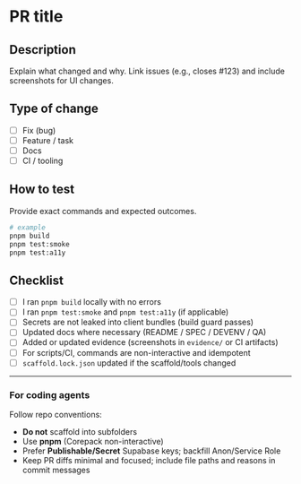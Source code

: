 # PR title

## Description
Explain what changed and why. Link issues (e.g., closes #123) and include screenshots for UI changes.

## Type of change
- [ ] Fix (bug)
- [ ] Feature / task
- [ ] Docs
- [ ] CI / tooling

## How to test
Provide exact commands and expected outcomes.

```sh
# example
pnpm build
pnpm test:smoke
pnpm test:a11y
```

## Checklist
- [ ] I ran `pnpm build` locally with no errors
- [ ] I ran `pnpm test:smoke` and `pnpm test:a11y` (if applicable)
- [ ] Secrets are not leaked into client bundles (build guard passes)
- [ ] Updated docs where necessary (README / SPEC / DEVENV / QA)
- [ ] Added or updated evidence (screenshots in `evidence/` or CI artifacts)
- [ ] For scripts/CI, commands are non-interactive and idempotent
- [ ] `scaffold.lock.json` updated if the scaffold/tools changed

---

### For coding agents
Follow repo conventions:
- **Do not** scaffold into subfolders
- Use **pnpm** (Corepack non-interactive)
- Prefer **Publishable/Secret** Supabase keys; backfill Anon/Service Role
- Keep PR diffs minimal and focused; include file paths and reasons in commit messages

